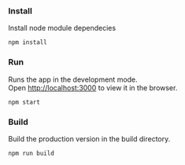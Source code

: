 ### Install
Install node module dependecies

    npm install

### Run
Runs the app in the development mode.\
Open [http://localhost:3000](http://localhost:3000) to view it in the browser.

    npm start

### Build
Build the production version in the build directory.

    npm run build